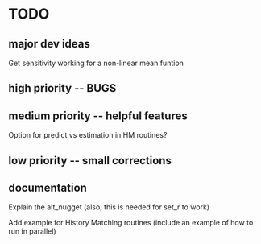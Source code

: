# TODO

## major dev ideas
Get sensitivity working for a non-linear mean funtion

## high priority -- BUGS

## medium priority -- helpful features
Option for predict vs estimation in HM routines?

## low priority -- small corrections

## documentation
Explain the alt_nugget (also, this is needed for set_r to work) 

Add example for History Matching routines (include an example of how to run in parallel)
